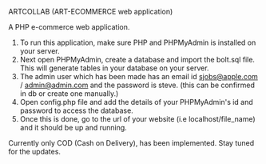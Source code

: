 ARTCOLLAB (ART-ECOMMERCE web application)

A PHP e-commerce web application.

1. To run this application, make sure PHP and PHPMyAdmin is installed on your server.
2. Next open PHPMyAdmin, create a database and import the bolt.sql file. This will generate tables in your database on your server.
3. The admin user which has been made has an email id sjobs@apple.com / admin@admin.com and the password is steve. (this can be confirmed in db or create one manually.)
5. Open config.php file and add the details of your PHPMyAdmin's id and password to access the database.
6. Once this is done, go to the url of your website (i.e localhost/file_name) and it should be up and running.

Currently only COD (Cash on Delivery), has been implemented. Stay tuned for the updates.
